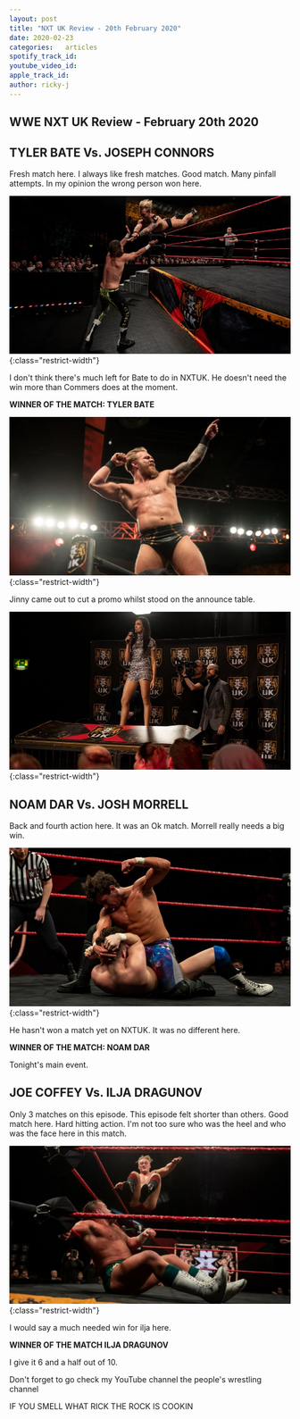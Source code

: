 ```yaml
---
layout: post
title: "NXT UK Review - 20th February 2020"
date: 2020-02-23
categories:   articles
spotify_track_id:
youtube_video_id:
apple_track_id:
author: ricky-j
---
```

## WWE NXT UK Review - February 20th 2020

## TYLER BATE Vs. JOSEPH CONNORS

Fresh match here. I always like fresh matches. Good match. Many pinfall attempts. In my opinion the wrong person won here. 

![tyler](/assets/posts/2020-02-23/tyler.jpg){:class="restrict-width"}

I don't think there's much left for Bate to do in NXTUK. He doesn't need the win more than Commers does at the moment.

**WINNER OF THE MATCH: TYLER BATE**

![tyler](/assets/posts/2020-02-23/tyler-2.jpg){:class="restrict-width"}

Jinny came out to cut a promo whilst stood on the announce table.

![jinny](/assets/posts/2020-02-23/jinny.jpg){:class="restrict-width"}

## NOAM DAR Vs. JOSH MORRELL

Back and fourth action here. It was an Ok match. Morrell really needs a big win. 

![noam](/assets/posts/2020-02-23/noam.jpg){:class="restrict-width"}

He hasn't won a match yet on NXTUK. It was no different here.

**WINNER OF THE MATCH: NOAM DAR**

Tonight's main event.

## JOE COFFEY Vs. ILJA DRAGUNOV 

Only 3 matches on this episode. This episode felt shorter than others. Good match here. Hard hitting action. I'm not too sure who was the heel and who was the face here in this match. 

![ilja](/assets/posts/2020-02-23/ilja.jpg){:class="restrict-width"}

I would say a much needed win for ilja here.

**WINNER OF THE MATCH ILJA DRAGUNOV**

I give it 6 and a half out of 10.

Don't forget to go check my YouTube channel the people's wrestling channel 

IF YOU SMELL WHAT RICK THE ROCK IS COOKIN
